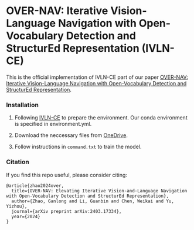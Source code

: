 # OVER-NAV: Iterative Vision-Language Navigation with Open-Vocabulary Detection and StructurEd Representation (IVLN-CE)

This is the official implementation of IVLN-CE part of our paper [OVER-NAV: Iterative Vision-Language Navigation with Open-Vocabulary Detection and StructurEd Representation](https://arxiv.org/abs/2403.17334).

### Installation

1. Following [IVLN-CE](https://github.com/jacobkrantz/IVLN-CE) to prepare the environment. Our conda environment is specified in environment.yml.

2. Download the neccessary files from [OneDrive](https://connecthkuhk-my.sharepoint.com/:f:/g/personal/zhaogl_connect_hku_hk/ErnESemhikRIthVto4GrW9QBEzKOOj2bbUBZWtlvcuqRsQ?e=vzfRYd).

3. Follow instructions in ``command.txt`` to train the model. 

### Citation

If you find this repo useful, please consider citing:

```
@article{zhao2024over,
  title={OVER-NAV: Elevating Iterative Vision-and-Language Navigation with Open-Vocabulary Detection and StructurEd Representation},
  author={Zhao, Ganlong and Li, Guanbin and Chen, Weikai and Yu, Yizhou},
  journal={arXiv preprint arXiv:2403.17334},
  year={2024}
}
```